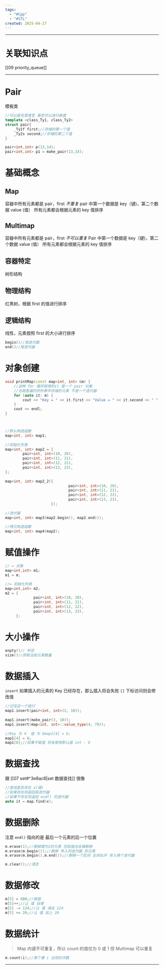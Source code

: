 ```yaml
---
tags:
  - "#Cpp"
  - "#STL"
created: 2025-04-27
---
```


---
# 关联知识点

[[09 priority_queue]]

---
# Pair

模板类
```C++
//可以是任意类型 甚至可以进行嵌套
template <class_Ty1, class_Ty2>
struct pair{
	_Ty1f first;//存储的第一个值
	_Ty2s second;//存储的第二个值
}

pair<int,int> p(13,14); 
pair<int,int> p1 = make_pair(13,14);
```
# 基础概念
## Map

容器中所有元素都是 pair，first *不重复*
pair 中第一个数据是 key（键)，第二个数据 value (值）
所有元素都会根据元素的 key 值排序
## Multimap

容器中所有元素都是 pair，first *不可以重复*
Pair 中第一个数据是 key（键)，第二个数据 value (值）
所有元素都会根据元素的 key 值排序
## 容器特定

树形结构
## 物理结构

红黑树，根据 first 的值进行排序
## 逻辑结构

线性，元素按照 first 的大小进行排序

```C++
begin()//首迭代器
end()//尾迭代器
```
# 对象创建

```C++
void printMap(const map<int, int> &m) {  
    //这种 for 循环获得的it 是一个 pair 对象  
    //也就是遍历的列表中存储的元素 不是一个迭代器  
    for (auto it: m) {  
        cout << "Key = " << it.first << "Value = " << it.second << " ";  
    }  
    cout << endl;  
}



//默认构造函数  
map<int, int> map1;  
  
//初始化列表  
map<int, int> map2 = {  
        pair<int, int>(10, 20),  
        pair<int, int>(11, 21),  
        pair<int, int>(12, 22),  
        pair<int, int>(13, 23),  
};  
  
map<int, int> map2_2({  
                             pair<int, int>(10, 20),  
                             pair<int, int>(11, 21),  
                             pair<int, int>(12, 22),  
                             pair<int, int>(13, 23),  
                     });  
  
//迭代器  
map<int, int> map3(map2.begin(), map2.end());  
  
//拷贝构造函数  
map<int, int> map4(map2);
```
# 赋值操作

```C++
// = 对象
map<int,int> m1;
m1 = m;

//= 初始化列表
map<int,int> m2;
m2 = {  
			 pair<int, int>(10, 20),  
			 pair<int, int>(11, 21),  
			 pair<int, int>(12, 22),  
			 pair<int, int>(13, 23),  
	 };  
```
# 大小操作

```C++
enpty()// 判空
size()//获取当前元素数量
```
# 数据插入

`insert` 如果插入的元素的 Key 已经存在，那么插入将会失败
`[]` 下标访问则会修改值

```C++
//记住这一个就行  
map1.insert(pair<int, int>(2, 10));  
  
map1.insert(make_pair(3, 10));  
map1.insert(map<int, int>::value_type(4, 79));  
  
//Key 为 4  值 为 6map1[4] = 6;
map1[4] = 6;
map1[0];//如果不赋值 将会使用默认值 int - 0
```
# 数据查找

跟 [[07 set#^3e8ac8|set 数据查找]] 很像

```C++
//查找是否存在 x(键)
//如果存在则返回其迭代器
//如果不存在则返回 end() 的迭代器
auto it = map.find(x);
```
# 数据删除

注意 `end()` 指向的是 最后一个元素的后一个位置

```C++
m.erase(1);//删掉键为1的元素 包括值也会被删掉
m.erase(m.begin());//删掉 传入的迭代器 的元素
m.erase(m.begin(),m.end());//删掉一个区间 左闭右开 传入两个迭代器 

m.clear();//清空
```
# 数据修改

```C++
m[5] = 880;//赋值
m[5]++;//让 值 自增
m[5] -= 124;//让 值 减去 124
m[5] += 20;//让 值 加上 20
```
# 数据统计

> Map 内键不可重复，所以 count 的值仅为 0 或 1
> 但 Multimap 可以重复

```C++
m.count(i);//某个键 i 出现的次数
```

---
